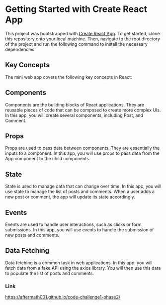 # Getting Started with Create React App

This project was bootstrapped with [Create React App](https://github.com/facebook/create-react-app).
To get started, clone this repository onto your local machine. Then, navigate to the root directory of the project and run the following command to install the necessary dependencies:

## Key Concepts
The mini web app covers the following key concepts in React:

## Components
Components are the building blocks of React applications. They are reusable pieces of code that can be composed to create more complex UIs. In this app, you will create several components, including Post, and Comment.

## Props
Props are used to pass data between components. They are essentially the inputs to a component. In this app, you will use props to pass data from the App component to the child components.

## State
State is used to manage data that can change over time. In this app, you will use state to manage the list of posts and comments. When a user adds a new post or comment, the app will update its state accordingly.

## Events
Events are used to handle user interactions, such as clicks or form submissions. In this app, you will use events to handle the submission of new posts and comments.

## Data Fetching
Data fetching is a common task in web applications. In this app, you will fetch data from a fake API using the axios library. You will then use this data to populate the list of posts and comments.
 
 ### Link

  https://aftermath001.github.io/code-challenge1-phase2/